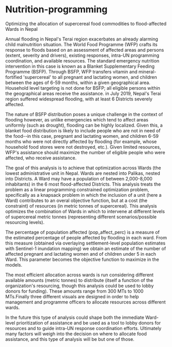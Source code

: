 # Nutrition-programming
Optimizing the allocation of supercereal food commodities to flood-affected Wards in Nepal

Annual flooding in Nepal's Terai region exacerbates an already alarming child malnutrition situation. The World Food Programme (WFP) crafts its response to floods based on an assessment of affected areas and persons (extent, severity and drivers), existing responses, intra-UN programming coordination, and available resources. The standard emergency nutrition intervention in this case is known as a Blanket Supplementary Feeding Programme (BSFP). Through BSFP, WFP transfers vitamin and mineral-fortified 'supercereal' to all pregnant and lactating women, and children between the ages of 6-59 months, within a given geographical area. Household level targeting is not done for BSFP; all eligible persons within the geographical areas receive the assistance. in July 2019, Nepal's Terai region suffered widespread flooding, with at least 6 Districts severely affected.

The nature of BSFP distribution poses a unique challenge in the context of flooding however, as unlike emergencies which tend to affect areas uniformly (such as drought), flooding can be highly localized. Given this, a blanket food distribution is likely to include people who are not in need of the food--in this case, pregnant and lactating women, and children 6-59 months who were not directly affected by flooding (for example, whose household food stores were not destroyed, etc.). Given limited resources, WFP's assistance should maximize the number of eligible people who were affected, who receive assistance.

The goal of this analysis is to achieve that optimization across Wards (the lowest administrative unit in Nepal. Wards are nested into Palikas, nested into Districts. A Ward may have a population of between 2,000-8,000 inhabitants) in the 6 most flood-affected Districts. This analysis treats the problem as a linear programming constrained optimization problem, specifically as a knapsack problem in which the inclusion of a unit (here a Ward) contributes to an overal objective function, but at a cost (the constraint) of resources (in metric tonnes of supercereal). This analysis optimizes the combination of Wards in which to intervene at different levels of supercereal metric tonnes (representing different scenarios/possible resourcing levels).

The percentage of population affected (pop_affect_perc) is a measure of the estimated percentage of people affected by flooding in each ward. From this measure (obtained via overlaying settlement-level population estimates with Sentinel-1 inundation mapping) we obtain an estimate of the number of affected pregnant and lactating women and of children under 5 in each Ward. This parameter becomes the objective function to maximize in the models.

The most efficient allocation across wards is run considering different available amounts (metric tonnes) to distribute (itself a function of the organization's resourcing, though this analysis could be used to lobby donors for funding). These amounts range from 300 MTs to 1000 MTs.Finally three different visuals are designed in order to help management and programme officers to allocate resources across different wards.

In the future this type of analysis could shape both the immediate Ward-level prioritization of assistance and be used as a tool to lobby donors for resources and to guide intra-UN response coordination efforts. Ultimately many factors will weigh into the decision on where to allocate food assistance, and this type of analysis will be but one of those.
